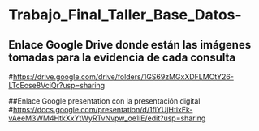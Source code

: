 # Trabajo_Final_Taller_Base_Datos-

## Enlace Google Drive donde están las imágenes tomadas para la evidencia de cada consulta
#https://drive.google.com/drive/folders/1GS69zMGxXDFLMOtY26-LTcEose8VciQr?usp=sharing

##Enlace Google presentation con la presentación digital
#https://docs.google.com/presentation/d/1flYUjHtixFk-vAeeM3WM4HtkXxYtWyRTvNvpw_oe1iE/edit?usp=sharing
